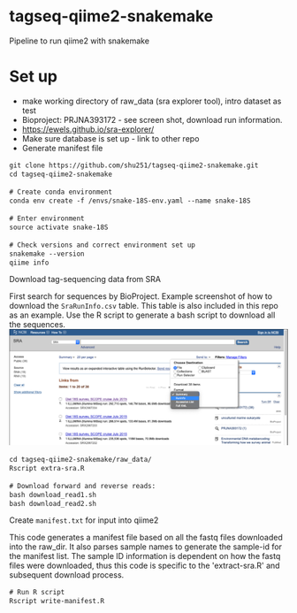 # tagseq-qiime2-snakemake
Pipeline to run qiime2 with snakemake



# Set up

* make working directory of raw_data (sra explorer tool), intro dataset as test
* Bioproject: PRJNA393172 - see screen shot, download run information.
* https://ewels.github.io/sra-explorer/
* Make sure database is set up  - link to other repo
* Generate manifest file


```
git clone https://github.com/shu251/tagseq-qiime2-snakemake.git
cd tagseq-qiime2-snakemake

# Create conda environment
conda env create -f /envs/snake-18S-env.yaml --name snake-18S 

# Enter environment
source activate snake-18S

# Check versions and correct environment set up
snakemake --version
qiime info
```

Download tag-sequencing data from SRA  

First search for sequences by BioProject. Example screenshot of how to download the ```SraRunInfo.csv``` table. This table is also included in this repo as an example. Use the R script to generate a bash script to download all the sequences.
![BioprojResults-SRA](images/sra.png)

```
cd tagseq-qiime2-snakemake/raw_data/
Rscript extra-sra.R

# Download forward and reverse reads:
bash download_read1.sh
bash download_read2.sh
```


Create ```manifest.txt``` for input into qiime2

This code generates a manifest file based on all the fastq files downloaded into the raw_dir. It also parses sample names to generate the sample-id for the manifest list. The sample ID information is dependent on how the fastq files were downloaded, thus this code is specific to the 'extract-sra.R' and subsequent download process.

```
# Run R script
Rscript write-manifest.R
```
